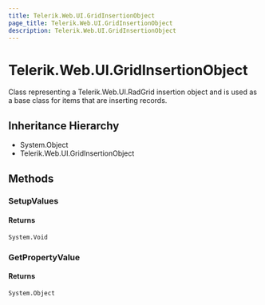 ```yaml
---
title: Telerik.Web.UI.GridInsertionObject
page_title: Telerik.Web.UI.GridInsertionObject
description: Telerik.Web.UI.GridInsertionObject
---
```


# Telerik.Web.UI.GridInsertionObject

Class representing a Telerik.Web.UI.RadGrid insertion object and is used as a base class for
            items that are inserting records.

## Inheritance Hierarchy

* System.Object
* Telerik.Web.UI.GridInsertionObject

## Methods

###  SetupValues

#### Returns

`System.Void` 

###  GetPropertyValue

#### Returns

`System.Object` 

